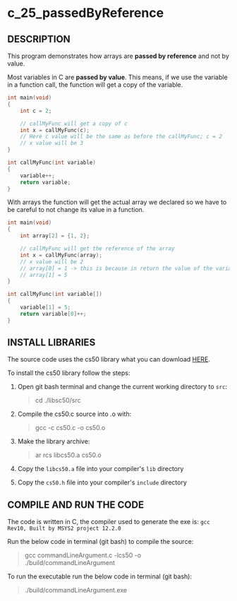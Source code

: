 # c_25_passedByReference

## DESCRIPTION

This program demonstrates how arrays are **passed by reference** and not by value.

Most variables in C are **passed by value**. This means, if we use the variable in a function call, the function will get a copy of the variable.

```c
int main(void)
{
    int c = 2;

    // callMyFunc will get a copy of c
    int x = callMyFunc(c);
    // Here c value will be the same as before the callMyFunc; c = 2
    // x value will be 3
}

int callMyFunc(int variable)
{
    variable++;
    return variable;
}
```

With arrays the function will get the actual array we declared so we have to be careful to not change its value in a function.

```c
int main(void)
{
    int array[2] = {1, 2};

    // callMyFunc will get the reference of the array
    int x = callMyFunc(array);
    // x value will be 2
    // array[0] = 1 -> this is because in return the value of the variable is not modified
    // array[1] = 5
}

int callMyFunc(int variable[])
{
    variable[1] = 5;
    return variable[0]++;
}
```

## INSTALL LIBRARIES

The source code uses the cs50 library what you can download [HERE](https://github.com/cs50/libcs50).

To install the cs50 library follow the steps:

1. Open git bash terminal and change the current working directory to `src`:  
   > cd ./libsc50/src

2. Compile the cs50.c source into .o with:
   > gcc -c cs50.c -o cs50.o

3. Make the library archive:  
   > ar rcs libcs50.a cs50.o

4. Copy the `libcs50.a` file into your compiler's `lib` directory

5. Copy the `cs50.h` file into your compiler's `include` directory

## COMPILE AND RUN THE CODE

The code is written in C, the compiler used to generate the exe is: `gcc Rev10, Built by MSYS2 project 12.2.0`

Run the below code in terminal (git bash) to compile the source:

> gcc commandLineArgument.c -lcs50 -o ./build/commandLineArgument

To run the executable run the below code in terminal (git bash):

> ./build/commandLineArgument.exe
